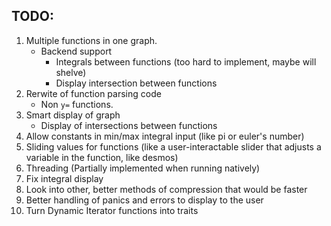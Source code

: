 ## TODO:
1. Multiple functions in one graph.
	- Backend support
		- Integrals between functions (too hard to implement, maybe will shelve)
		- Display intersection between functions
2. Rerwite of function parsing code
	- Non `y=` functions.
3. Smart display of graph
	- Display of intersections between functions
4. Allow constants in min/max integral input (like pi or euler's number)
5. Sliding values for functions (like a user-interactable slider that adjusts a variable in the function, like desmos)
6. Threading (Partially implemented when running natively)
7. Fix integral display
8. Look into other, better methods of compression that would be faster
9. Better handling of panics and errors to display to the user
10. Turn Dynamic Iterator functions into traits
